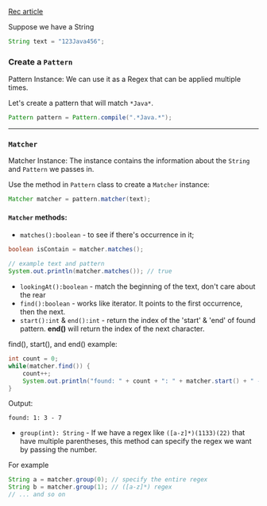 [Rec article](http://tutorials.jenkov.com/java-regex/matcher.html) 

Suppose we have a String
```java
String text = "123Java456";
```


### Create a `Pattern`
Pattern Instance: We can use it as a Regex that can be applied multiple times.

Let's create a pattern that will match `*Java*`.
```java
Pattern pattern = Pattern.compile(".*Java.*");
```

---
### `Matcher`
Matcher Instance: The instance contains the information about the `String` and `Pattern` we passes in.

Use the method in `Pattern` class to create a `Matcher` instance:
```java
Matcher matcher = pattern.matcher(text);
```

#### `Matcher` methods:
- `matches():boolean` - to see if there's occurrence in it;
```java
boolean isContain = matcher.matches();

// example text and pattern
System.out.println(matcher.matches()); // true
```

- `lookingAt():boolean` - match the beginning of the text, don't care about the rear
- `find():boolean` - works like iterator. It points to the first occurrence, then the next.
- `start():int` & `end():int` - return the index of the 'start' & 'end' of found pattern. **end()** will return the index of the next character.

find(), start(), and end() example:
```java
int count = 0;
while(matcher.find()) {
    count++;
    System.out.println("found: " + count + ": " + matcher.start() + " - " + matcher.end());
}
```
Output:
```
found: 1: 3 - 7
```

- `group(int): String` - If we have a regex like `([a-z]*)(1133)(22)` that have multiple parentheses, this method can specify the regex we want by passing the number.

For example
```java
String a = matcher.group(0); // specify the entire regex
String b = matcher.group(1); // ([a-z]*) regex
// ... and so on
```
